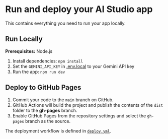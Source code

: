 # Run and deploy your AI Studio app

This contains everything you need to run your app locally.

## Run Locally

**Prerequisites:**  Node.js


1. Install dependencies:
   `npm install`
2. Set the `GEMINI_API_KEY` in [.env.local](.env.local) to your Gemini API key
3. Run the app:
   `npm run dev`

## Deploy to GitHub Pages

1. Commit your code to the `main` branch on GitHub.
2. GitHub Actions will build the project and publish the contents of the
   `dist` folder to the **gh-pages** branch.
3. Enable GitHub Pages from the repository settings and select the `gh-pages`
   branch as the source.

The deployment workflow is defined in
[`deploy.yml`](.github/workflows/deploy.yml).
